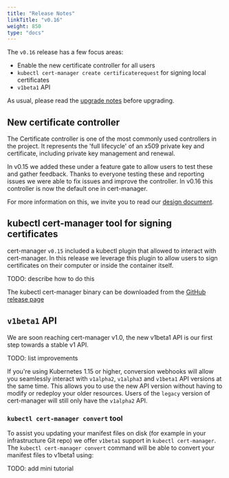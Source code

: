 ```yaml
---
title: "Release Notes"
linkTitle: "v0.16"
weight: 850
type: "docs"
---
```


The `v0.16` release has a few focus areas:

* Enable the new certificate controller for all users
* `kubectl cert-manager create certificaterequest` for signing local certificates
* `v1beta1` API


As usual, please read the [upgrade notes](/docs/installation/upgrading/upgrading-0.15-0.16/) before upgrading.

## New certificate controller

The Certificate controller is one of the most commonly used controllers in the project.
It represents the 'full lifecycle' of an x509 private key and certificate, including
private key management and renewal.

In v0.15 we added these under a feature gate to allow users to test these and gather feedback.
Thanks to everyone testing these and reporting issues we were able to fix issues and improve the controller.
In v0.16 this controller is now the default one in cert-manager. 

For more information on this, we invite you to read our [design document](https://github.com/jetstack/cert-manager/pull/2753).


## kubectl cert-manager tool for signing certificates

cert-manager `v0.15` included a kubectl plugin that allowed to interact with cert-manager.
In this release we leverage this plugin to allow users to sign certificates on their computer
or inside the container itself.

TODO: describe how to do this

The kubectl cert-manager binary can be downloaded from the [GitHub release page](https://github.com/jetstack/cert-manager/releases/)

## `v1beta1` API

We are soon reaching cert-manager v1.0, the new v1beta1 API is our first step towards a stable v1 API.


TODO: list improvements

If you're using Kubernetes 1.15 or higher, conversion webhooks will allow you seamlessly interact with `v1alpha2`, `v1alpha3` and `v1beta1`
API versions at the same time. This allows you to use the new API version without having to modify or redeploy your older resources.
Users of the `legacy` version of cert-manager will still only have the `v1alpha2` API. 

### `kubectl cert-manager convert` tool

To assist you updating your manifest files on disk (for example in your infrastructure Git repo) we offer `v1beta1` support in `kubectl cert-manager`.
The `kubectl cert-manager convert` command will be able to convert your manifest files to v1beta1 using:

TODO: add mini tutorial